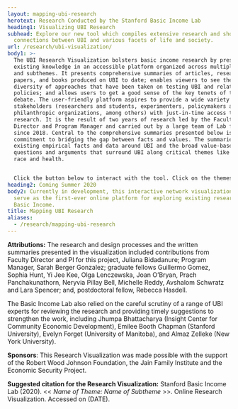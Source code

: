 ```yaml
---
layout: mapping-ubi-research
herotext: Research Conducted by the Stanford Basic Income Lab
heading1: Visualizing UBI Research
subhead: Explore our new tool which compiles extensive research and shows the
  connections between UBI and various facets of life and society.
url: /research/ubi-visualization/
body1: >-
  The UBI Research Visualization bolsters basic income research by presenting
  existing knowledge in an accessible platform organized across multiple themes
  and subthemes. It presents comprehensive summaries of articles, research
  papers, and books produced on UBI to date; enables viewers to see the
  diversity of approaches that have been taken on testing UBI and related
  policies; and allows users to get a good sense of the key tenets of the
  debate. The user-friendly platform aspires to provide a wide variety of
  stakeholders (researchers and students, experimenters, policymakers and
  philanthropic organizations, among others) with just-in-time access to UBI
  research. It is the result of two years of research led by the Faculty
  Director and Program Manager and carried out by a large team of Lab fellows
  since 2018. Central to the comprehensive summaries presented below is the
  commitment to bridging the gap between facts and values. The summaries present
  existing empirical facts and data around UBI and the broad value-based
  questions and arguments that surround UBI along critical themes like gender,
  race and health.


  Click the button below to interact with the tool. Click on the themes (represented by colored circles) within the visualization to learn about the ways basic income connects with each of these areas of life and society.
heading2: Coming Summer 2020
body2: Currently in development, this interactive network visualization will
  serve as the first-ever online platform for exploring existing research on
  Basic Income.
title: Mapping UBI Research
aliases:
  - /research/mapping-ubi-research
---
```

**Attributions:** The research and design processes and the written summaries presented in the visualization included contributions from Faculty Director and PI for this project, Juliana Bidadanure; Program Manager, Sarah Berger Gonzalez; graduate fellows Guillermo Gomez, Sophia Hunt, Yi Jee Kee, Olga Lenczewska, Joan O’Bryan, Prach Panchakunathorn, Neryvia Pillay Bell, Michelle Reddy, Avshalom Schwratz and Lara Spencer; and, postdoctoral fellow, Rebecca Hasdell. 

The Basic Income Lab also relied on the careful scrutiny of a range of UBI experts for reviewing the research and providing timely suggestions to strengthen the work, including Jhumpa Bhattacharya (Insight Center for Community Economic Development), Emilee Booth Chapman (Stanford University), Evelyn Forget (University of Manitoba), and Almaz Zelleke (New York University).

**Sponsors**: This Research Visualization was made possible with the support of the Robert Wood Johnson Foundation, the Jain Family Institute and the Economic Security Project.

**Suggested citation for the Research Visualization:** Stanford Basic Income Lab (2020). << *Name of Theme: Name of Subtheme* >>. Online Research Visualization. Accessed on (DATE).
